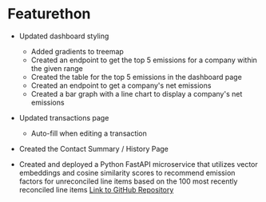 # Featurethon

<!-- List your progress below as you go! -->

- Updated dashboard styling

  - Added gradients to treemap
  - Created an endpoint to get the top 5 emissions for a company within the given range
  - Created the table for the top 5 emissions in the dashboard page
  - Created an endpoint to get a company's net emissions
  - Created a bar graph with a line chart to display a company's net emissions

- Updated transactions page

  - Auto-fill when editing a transaction

- Created the Contact Summary / History Page

- Created and deployed a Python FastAPI microservice that utilizes vector embeddings and
cosine similarity scores to recommend emission factors for unreconciled line items based on the 100 most
recently reconciled line items [Link to GitHub Repository](https://github.com/adammotts/Reconciliation-Recommendation)